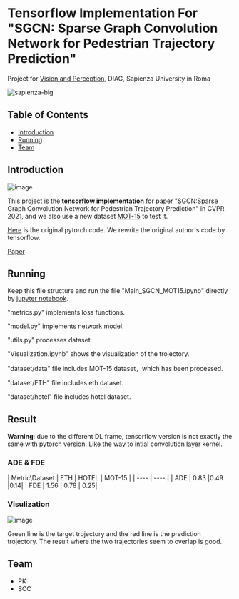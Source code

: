 # Tensorflow Implementation For "SGCN: Sparse Graph Convolution Network for Pedestrian Trajectory Prediction"

Project for [Vision and Perception](https://sites.google.com/diag.uniroma1.it/alcorlab-diag/teaching-thesis?authuser=0#h.bvp6qx4bvrrm), DIAG, Sapienza University in Roma

![sapienza-big](https://user-images.githubusercontent.com/24941293/152373391-ac062aac-750a-45cd-bf40-9851cf2911f1.png)

## Table of Contents
  - [Introduction](#Introduction)
  - [Running](#Running)
  - [Team](#Team)

## Introduction

![image](https://user-images.githubusercontent.com/24941293/152379633-983f49ce-4b44-4790-bee9-d9514b204deb.png)


This project is the **tensorflow implementation** for paper "SGCN:Sparse Graph Convolution Network for Pedestrian Trajectory Prediction" in CVPR 2021, and we also use a new dataset [MOT-15](https://motchallenge.net/data/MOT15/) to test it.

[Here](https://github.com/shuaishiliu/SGCN) is the original pytorch code. We rewrite the original author's code by tensorflow.

[Paper](https://arxiv.org/pdf/2104.01528.pdf)

## Running

Keep this file structure and run the file "Main_SGCN_MOT15.ipynb" directly by [jupyter notebook](https://jupyter.org/).

"metrics.py" implements loss functions.

"model.py" implements network model.

"utils.py" processes dataset.

"Visualization.ipynb"  shows the visualization of the trojectory.

"dataset/data" file includes MOT-15 dataset，which has been processed.

"dataset/ETH" file includes eth dataset.

"dataset/hotel" file includes hotel dataset.

## Result

**Warning**: due to the different DL frame, tensorflow version is not exactly the same with pytorch version. Like the way to intial convolution layer kernel.

### ADE & FDE
|   Metric\Dataset   | ETH  | HOTEL | MOT-15 |
|  ----  | ----  |
| ADE  | 0.83 |0.49 |0.14|
| FDE  | 1.56 | 0.78 | 0.25|

### Visulization
![image](https://user-images.githubusercontent.com/24941293/152382998-4f14da09-bc92-4dde-be11-9cb925c282db.png)

Green line is the target trojectory and the red line is the prediction trojectory. The result where the two trajectories seem to overlap is good.

## Team

- PK
- SCC



















